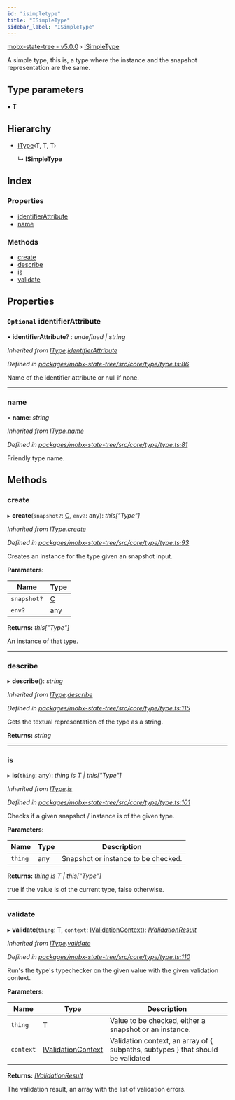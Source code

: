 ```yaml
---
id: "isimpletype"
title: "ISimpleType"
sidebar_label: "ISimpleType"
---
```


[mobx-state-tree - v5.0.0](../index.md) › [ISimpleType](isimpletype.md)

A simple type, this is, a type where the instance and the snapshot representation are the same.

## Type parameters

▪ **T**

## Hierarchy

* [IType](itype.md)‹T, T, T›

  ↳ **ISimpleType**

## Index

### Properties

* [identifierAttribute](isimpletype.md#optional-identifierattribute)
* [name](isimpletype.md#name)

### Methods

* [create](isimpletype.md#create)
* [describe](isimpletype.md#describe)
* [is](isimpletype.md#is)
* [validate](isimpletype.md#validate)

## Properties

### `Optional` identifierAttribute

• **identifierAttribute**? : *undefined | string*

*Inherited from [IType](itype.md).[identifierAttribute](itype.md#optional-identifierattribute)*

*Defined in [packages/mobx-state-tree/src/core/type/type.ts:86](https://github.com/mobxjs/mobx-state-tree/blob/2122e9d3/packages/mobx-state-tree/src/core/type/type.ts#L86)*

Name of the identifier attribute or null if none.

___

###  name

• **name**: *string*

*Inherited from [IType](itype.md).[name](itype.md#name)*

*Defined in [packages/mobx-state-tree/src/core/type/type.ts:81](https://github.com/mobxjs/mobx-state-tree/blob/2122e9d3/packages/mobx-state-tree/src/core/type/type.ts#L81)*

Friendly type name.

## Methods

###  create

▸ **create**(`snapshot?`: [C](undefined), `env?`: any): *this["Type"]*

*Inherited from [IType](itype.md).[create](itype.md#create)*

*Defined in [packages/mobx-state-tree/src/core/type/type.ts:93](https://github.com/mobxjs/mobx-state-tree/blob/2122e9d3/packages/mobx-state-tree/src/core/type/type.ts#L93)*

Creates an instance for the type given an snapshot input.

**Parameters:**

Name | Type |
------ | ------ |
`snapshot?` | [C](undefined) |
`env?` | any |

**Returns:** *this["Type"]*

An instance of that type.

___

###  describe

▸ **describe**(): *string*

*Inherited from [IType](itype.md).[describe](itype.md#describe)*

*Defined in [packages/mobx-state-tree/src/core/type/type.ts:115](https://github.com/mobxjs/mobx-state-tree/blob/2122e9d3/packages/mobx-state-tree/src/core/type/type.ts#L115)*

Gets the textual representation of the type as a string.

**Returns:** *string*

___

###  is

▸ **is**(`thing`: any): *thing is T | this["Type"]*

*Inherited from [IType](itype.md).[is](itype.md#is)*

*Defined in [packages/mobx-state-tree/src/core/type/type.ts:101](https://github.com/mobxjs/mobx-state-tree/blob/2122e9d3/packages/mobx-state-tree/src/core/type/type.ts#L101)*

Checks if a given snapshot / instance is of the given type.

**Parameters:**

Name | Type | Description |
------ | ------ | ------ |
`thing` | any | Snapshot or instance to be checked. |

**Returns:** *thing is T | this["Type"]*

true if the value is of the current type, false otherwise.

___

###  validate

▸ **validate**(`thing`: T, `context`: [IValidationContext](../index.md#ivalidationcontext)): *[IValidationResult](../index.md#ivalidationresult)*

*Inherited from [IType](itype.md).[validate](itype.md#validate)*

*Defined in [packages/mobx-state-tree/src/core/type/type.ts:110](https://github.com/mobxjs/mobx-state-tree/blob/2122e9d3/packages/mobx-state-tree/src/core/type/type.ts#L110)*

Run's the type's typechecker on the given value with the given validation context.

**Parameters:**

Name | Type | Description |
------ | ------ | ------ |
`thing` | T | Value to be checked, either a snapshot or an instance. |
`context` | [IValidationContext](../index.md#ivalidationcontext) | Validation context, an array of { subpaths, subtypes } that should be validated |

**Returns:** *[IValidationResult](../index.md#ivalidationresult)*

The validation result, an array with the list of validation errors.
